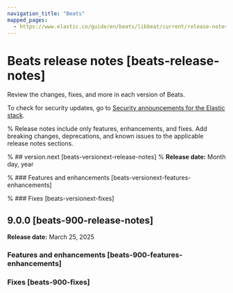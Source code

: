 ```yaml
---
navigation_title: "Beats"
mapped_pages:
  - https://www.elastic.co/guide/en/beats/libbeat/current/release-notes.html
---
```


# Beats release notes [beats-release-notes]
Review the changes, fixes, and more in each version of Beats.

To check for security updates, go to [Security announcements for the Elastic stack](https://discuss.elastic.co/c/announcements/security-announcements/31).

% Release notes include only features, enhancements, and fixes. Add breaking changes, deprecations, and known issues to the applicable release notes sections.

% ## version.next [beats-versionext-release-notes]
% **Release date:** Month day, year

% ### Features and enhancements [beats-versionext-features-enhancements]

% ### Fixes [beats-versionext-fixes]

## 9.0.0 [beats-900-release-notes]
**Release date:** March 25, 2025

### Features and enhancements [beats-900-features-enhancements]

### Fixes [beats-900-fixes]